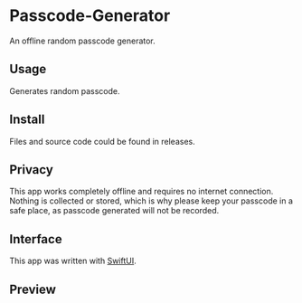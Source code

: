 # Passcode-Generator
An offline random passcode generator.

## Usage
Generates random passcode.

## Install
Files and source code could be found in releases.

## Privacy
This app works completely offline and requires no internet connection. Nothing is collected or stored, which is why please keep your passcode in a safe place, as passcode generated will not be recorded.

## Interface
This app was written with [SwiftUI](https://developer.apple.com/xcode/swiftui/).


## Preview
